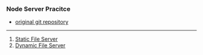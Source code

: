 ### Node Server Pracitce
* [original git repository](https://github.com/JacksonTian/ping)

***
1.  [Static File Server](http://cnodejs.org/blog/?p=3904)
2.  [Dynamic File Server](http://cnodejs.org/blog/?p=4520)

